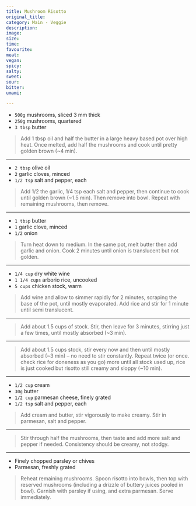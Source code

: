 ```yaml
---
title: Mushroom Risotto
original_title:
category: Main - Veggie
description:
image:
size:
time:
favourite:
meat:
vegan:
spicy:
salty:
sweet:
sour:
bitter:
umami:

---
```


* `500g` mushrooms, sliced 3 mm thick
* `250g` mushrooms, quartered
* `3 tbsp` butter

>Add 1 tbsp oil and half the butter in a large heavy based pot over high heat. Once melted, add half the mushrooms and cook until pretty golden brown (~4 min).

---

* `2 tbsp` olive oil
* `2` garlic cloves, minced
* `1/2 tsp` salt and pepper, each

>Add 1/2 the garlic, 1/4 tsp each salt and pepper, then continue to cook until golden brown (~1.5 min). Then remove into bowl. Repeat with remaining mushrooms, then remove.

---

* `1 tbsp` butter
* `1` garlic clove, minced
* `1/2` onion

>Turn heat down to medium. In the same pot, melt butter then add garlic and onion. Cook 2 minutes until onion is translucent but not golden.

---

* `1/4 cup` dry white wine
* `1 1/4 cups` arborio rice, uncooked
* `5 cups` chicken stock, warm

>Add wine and allow to simmer rapidly for 2 minutes, scraping the base of the pot, until mostly evaporated. Add rice and stir for 1 minute until semi translucent.

---

>Add about 1.5 cups of stock. Stir, then leave for 3 minutes, stirring just a few times, until mostly absorbed (~3 min).

---

>Add about 1.5 cups stock, stir every now and then until mostly absorbed (~3 min) – no need to stir constantly. Repeat twice (or once. check rice for doneness as you go) more until all stock used up, rice is just cooked but risotto still creamy and sloppy (~10 min).

---

* `1/2 cup` cream
* `30g` butter
* `1/2 cup` parmesan cheese, finely grated
* `1/2 tsp` salt and pepper, each

>Add cream and butter, stir vigorously to make creamy. Stir in parmesan, salt and pepper.

---

>Stir through half the mushrooms, then taste and add more salt and pepper if needed. Consistency should be creamy, not stodgy.

---

* Finely chopped parsley or chives
* Parmesan, freshly grated

>Reheat remaining mushrooms. Spoon risotto into bowls, then top with reserved mushrooms (including a drizzle of buttery juices pooled in bowl). Garnish with parsley if using, and extra parmesan. Serve immediately.